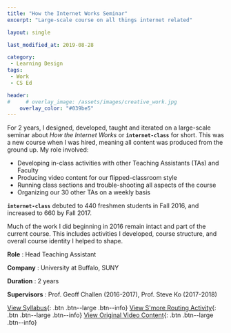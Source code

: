 ```yaml
---
title: "How the Internet Works Seminar"
excerpt: "Large-scale course on all things internet related"

layout: single

last_modified_at: 2019-08-28

category:
 - Learning Design
tags: 
 - Work
 - CS Ed

header:
#     # overlay_image: /assets/images/creative_work.jpg
    overlay_color: "#039be5"
---
```

For 2 years, I designed, developed, taught and iterated on a large-scale seminar about *How the Internet Works* or **`internet-class`** for short. This was a new course when I was hired, meaning all content was produced from the ground up. My role involved:
* Developing in-class activities with other Teaching Assistants (TAs) and Faculty
* Producing video content for our flipped-classroom style
* Running class sections and trouble-shooting all aspects of the course
* Organizing our 30 other TAs on a weekly basis  

**`internet-class`** debuted to 440 freshmen students in Fall 2016, and increased to 660 by Fall 2017. 

Much of the work I did beginning in 2016 remain intact and part of the current course. This includes activities I developed, course structure, and overall course identity I helped to shape. 

**Role** : Head Teaching Assistant

**Company** : University at Buffalo, SUNY

**Duration** : 2 years

**Supervisors** : Prof. Geoff Challen (2016-2017), Prof. Steve Ko (2017-2018)

[View Syllabus](https://www.internet-class.org/courses/fys/syllabus/){: .btn .btn--large .btn--info} [View S'more Routing Activity](https://docs.google.com/document/d/16NZ611QvwnyDquYgaEMiYy8JxSv77O8NcIv5QxbA4Vs/edit?usp=sharing){: .btn .btn--large .btn--info} [View Original Video Content](https://www.youtube.com/channel/UCF-EPJcRpVWGzr-MwITe8AA/playlists?view=1&sort=da&flow=grid){: .btn .btn--large .btn--info}